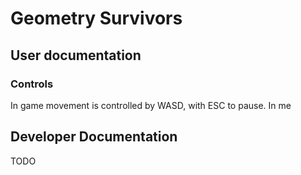 # Geometry Survivors

## User documentation

### Controls

In game movement is controlled by WASD, with ESC to pause. In me

## Developer Documentation

TODO
